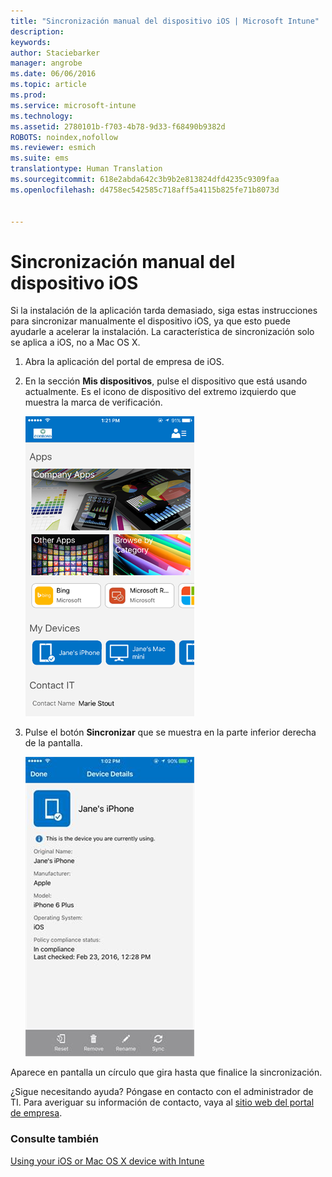 ```yaml
---
title: "Sincronización manual del dispositivo iOS | Microsoft Intune"
description: 
keywords: 
author: Staciebarker
manager: angrobe
ms.date: 06/06/2016
ms.topic: article
ms.prod: 
ms.service: microsoft-intune
ms.technology: 
ms.assetid: 2780101b-f703-4b78-9d33-f68490b9382d
ROBOTS: noindex,nofollow
ms.reviewer: esmich
ms.suite: ems
translationtype: Human Translation
ms.sourcegitcommit: 618e2abda642c3b9b2e813824dfd4235c9309faa
ms.openlocfilehash: d4758ec542585c718aff5a4115b825fe71b8073d


---
```



# Sincronización manual del dispositivo iOS

Si la instalación de la aplicación tarda demasiado, siga estas instrucciones para sincronizar manualmente el dispositivo iOS, ya que esto puede ayudarle a acelerar la instalación. La característica de sincronización solo se aplica a iOS, no a Mac OS X.

1. Abra la aplicación del portal de empresa de iOS.

2. En la sección **Mis dispositivos**, pulse el dispositivo que está usando actualmente. Es el icono de dispositivo del extremo izquierdo que muestra la marca de verificación.

    ![ios-sync-1-comp-portal-apps](./media/ios-sync-1-comp-portal-apps.png)

3.  Pulse el botón **Sincronizar** que se muestra en la parte inferior derecha de la pantalla.

    ![ios-sync-2-sync-button](./media/ios-sync-2-sync-button.png)

Aparece en pantalla un círculo que gira hasta que finalice la sincronización.

¿Sigue necesitando ayuda? Póngase en contacto con el administrador de TI. Para averiguar su información de contacto, vaya al [sitio web del portal de empresa](http://portal.manage.microsoft.com).

### Consulte también
[Using your iOS or Mac OS X device with Intune](using-your-ios-or-mac-os-x-device-with-intune.md)



<!--HONumber=Jul16_HO4-->


